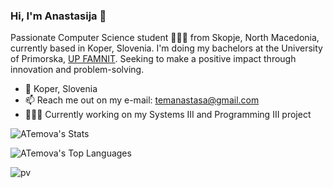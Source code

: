 ### Hi, I'm Anastasija 👋

Passionate Computer Science student 👩🏻‍💻 from Skopje, North Macedonia, currently based in Koper, Slovenia. I'm doing my bachelors at the University of Primorska, <a href="https://www.famnit.upr.si/en">UP FAMNIT</a>. Seeking to make a positive impact through innovation and problem-solving.

- 📍 Koper, Slovenia
- 📫 Reach me out on my e-mail: temanastasa@gmail.com
- 👩🏻‍💻 Currently working on my Systems III and Programming III project

![ATemova's Stats](https://github-readme-stats.vercel.app/api?username=ATemova&theme=radical&show_icons=true&hide_border=true&count_private=true)

![ATemova's Top Languages](https://github-readme-stats.vercel.app/api/top-langs/?username=ATemova&theme=radical&show_icons=true&hide_border=true&layout=compact)

![pv](https://pageview.vercel.app/?github_user=ATemova)
